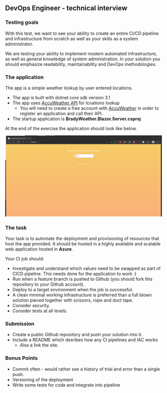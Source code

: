 ## DevOps Engineer - technical interview

### Testing goals
With this test, we want to see your ability to create an entire CI/CD pipeline and infrastructure from scratch as well as your skills as a system administrator.

We are testing your ability to implement modern automated infrastructure, as well as general knowledge of system administration. In your solution you should emphasize readability, maintainability and DevOps methodologies.

### The application

The app is a simple weather lookup by user entered locations. 

- The app is built with dotnet core sdk version 3.1
- The app uses [AccuWeather API](https://developer.accuweather.com/accuweather-locations-api/apis) for lcoations lookup
  -  You will need to create a free account with [AccuWeather](https://developer.accuweather.com/) in order to register an application and call their API.
- The startup application is **BradyWeather.Blazor.Server.csproj**

At the end of the exercise the application should look like below.  

![Blazor Weather](Docs/BlazorWeather.gif)

### The task
Your task is to automate the deployment and provisioning of resources that host the app provided.
It should be hosted in a highly available and scalable web application hosted in **Azure**.   

Your CI job should:
- Investigate and understand which values need to be swapped as part of CICD pipeline. This needs done for the application to work :)  
- Run when a feature branch is pushed to Github (you should fork this repository to your Github account). 
- Deploy to a target environment when the job is successful.
- A clean minimal working infrastructure is preferred than a full blown solution pieced together with scissors, rope and duct tape. 
- Consider security.
- Consider tests at all levels. 

### Submission
- Create a public Github repository and push your solution into it.
- Include a README which desribes how any CI pipelines and IAC works
  - Also a link the site. 

### Bonus Points
- Commit often - would rather see a history of trial and error than a single push. 
- Versioning of the deployment
- Write some tests for code and integrate into pipeline